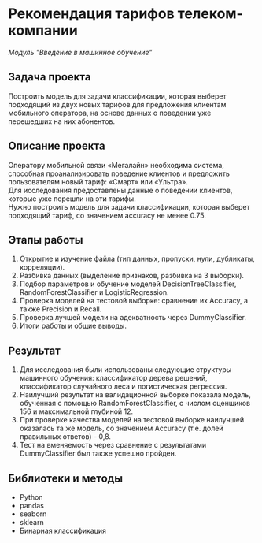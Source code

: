 # Рекомендация тарифов телеком-компании

_Модуль "Введение в машинное обучение"_


## Задача проекта

Построить модель для задачи классификации, которая выберет подходящий из двух новых тарифов для предложения клиентам мобильного оператора, на основе данных о поведении уже перешедших на них абонентов.


## Описание проекта

Оператору мобильной связи «Мегалайн» необходима система, способная проанализировать поведение клиентов и предложить пользователям новый тариф: «Смарт» или «Ультра».  
Для исследования предоставлены данные о поведении клиентов, которые уже перешли на эти тарифы.  
Нужно построить модель для задачи классификации, которая выберет подходящий тариф, со значением accuracy не менее 0.75.


## Этапы работы

1. Открытие и изучение файла (тип данных, пропуски, нули, дубликаты, корреляции).
2. Разбивка данных (выделение признаков, разбивка на 3 выборки).
3. Подбор параметров и обучение моделей DecisionTreeClassifier, RandomForestClassifier и LogisticRegression.
5. Проверка моделей на тестовой выборке: сравнение их Accuracy, а также Precision и Recall.
6. Проверка лучшей модели на адекватность через DummyClassifier.
7. Итоги работы и общие выводы.


## Результат

1. Для исследования были использованы следующие структуры машинного обучения: классификатор дерева решений, классификатор случайного леса и логистическая регрессия.
2. Наилучший результат на валидационной выборке показала модель, обученная с помощью RandomForestClassifier, с числом оценщиков 156 и максимальной глубиной 12.
3. При проверке качества моделей на тестовой выборке наилучшей оказалась та же модель, со значением Accuracy (т.е. долей правильных ответов) - 0,8.
4. Тест на вменяемость через сравнение с результатами DummyClassifier был также успешно пройден.


## Библиотеки и методы

- Python
- pandas
- seaborn
- sklearn
- Бинарная классификация
